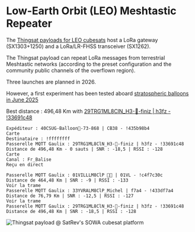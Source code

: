 # Low-Earth Orbit (LEO) Meshtastic Repeater

The [Thingsat payloads for LEO cubesats](https://gricad-gitlab.univ-grenoble-alpes.fr/thingsat/public/-/tree/master/cubesat_mission_2) host a LoRa gateway (SX1303+1250) and a LoRa/LR-FHSS transceiver (SX1262).

The Thingsat payload can repeat LoRa messages from terrestrial Meshtastic networks (according to the preset configuration and the community public channels of the overflown region).

Three launches are planned in 2026.

However, a first experiment has been tested aboard [stratospheric balloons in June 2025](https://gricad-gitlab.univ-grenoble-alpes.fr/thingsat/public/-/tree/master/balloons/2025-05)

Best distance : 496,48 Km with [29TRG1ML8ClN_H3-🗼-finiz | h3fz - !33691c48](https://map.gaulix.fr/node/3733)
```
Expéditeur : 40CSUG-Balloon🎈-73-868 | CB38 - !435b98b4
Carte
Destinataire : !ffffffff
Passerelle MQTT Gaulix : 29TRG1ML8ClN_H3-🗼-finiz | h3fz - !33691c48
Distance de 496,48 Km - 0 sauts | SNR : -18,5 | RSSI : -128
Carte
Canal : Fr_Balise
Reçu en direct
```

```
Passerelle MQTT Gaulix : 01VILLLM8ClP 🏡🛜 | 01VL - !c4f7c30c
Distance de 464,48 Km | SNR : -9 | RSSI : -133
Voir la trame
Passerelle MQTT Gaulix : 33YVRALM8ClP_Michel | f7a4 - !433df7a4
Distance de 76,79 Km | SNR : -12,5 | RSSI : -127
Voir la trame
Passerelle MQTT Gaulix : 29TRG1ML8ClN_H3-🗼-finiz | h3fz - !33691c48
Distance de 496,48 Km | SNR : -18,5 | RSSI : -128
```

![Thingsat payload @ SatRev's SOWA cubesat platform](https://gricad-gitlab.univ-grenoble-alpes.fr/thingsat/public/-/raw/master/cubesat_mission_2/media/thingsat-em-v2-01.jpg)


